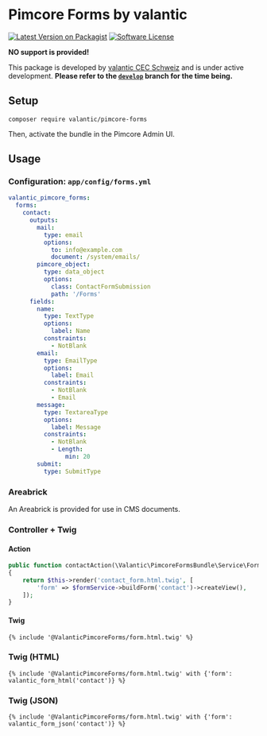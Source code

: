 # Pimcore Forms by valantic

[![Latest Version on Packagist](https://img.shields.io/packagist/v/valantic/pimcore-forms.svg?style=flat-square)](https://packagist.org/packages/valantic/pimcore-forms)
[![Software License](https://img.shields.io/badge/license-MIT-brightgreen.svg?style=flat-square)](LICENSE.md)

**NO support is provided!**

This package is developed by [valantic CEC Schweiz](https://www.valantic.com/en/services/digital-business/) and is under active development. **Please refer to the [`develop`](https://github.com/valantic/pimcore-forms/tree/develop) branch for the time being.**

## Setup

```
composer require valantic/pimcore-forms
```

Then, activate the bundle in the Pimcore Admin UI.

## Usage

### Configuration: `app/config/forms.yml`

```yaml
valantic_pimcore_forms:
  forms:
    contact:
      outputs:
        mail:
          type: email
          options:
            to: info@example.com
            document: /system/emails/
        pimcore_object:
          type: data_object
          options:
            class: ContactFormSubmission
            path: '/Forms'
      fields:
        name:
          type: TextType
          options:
            label: Name
          constraints:
            - NotBlank
        email:
          type: EmailType
          options:
            label: Email
          constraints:
            - NotBlank
            - Email
        message:
          type: TextareaType
          options:
            label: Message
          constraints:
            - NotBlank
            - Length:
                min: 20
        submit:
          type: SubmitType
```

### Areabrick

An Areabrick is provided for use in CMS documents.

### Controller + Twig

#### Action

```php
public function contactAction(\Valantic\PimcoreFormsBundle\Service\FormService $formService): \Symfony\Component\HttpFoundation\Response
{
    return $this->render('contact_form.html.twig', [
        'form' => $formService->buildForm('contact')->createView(),
    ]);
}
```

#### Twig

```twig
{% include '@ValanticPimcoreForms/form.html.twig' %}
```

### Twig (HTML)

```twig
{% include '@ValanticPimcoreForms/form.html.twig' with {'form': valantic_form_html('contact')} %}
```

### Twig (JSON)

```twig
{% include '@ValanticPimcoreForms/form.html.twig' with {'form': valantic_form_json('contact')} %}
```
